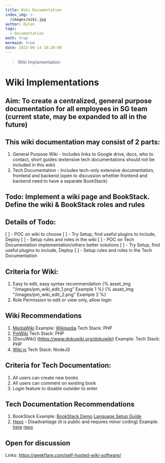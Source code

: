 ```yaml
---
title: Wiki Documentation
index_img: >-
  /images/wiki.jpg
author: Dylan
tags:
  - Documentation
math: true
mermaid: true
date: 2023-06-14 18:26:00
---
```

>Wiki Implementation

<!-- more -->
# Wiki Implementations
## Aim: To create a centralized, general purpose documentation for all employees in SG team (current state, may be expanded to all in the future)
## This wiki documentation may consist of 2 parts:
1. General Purpose Wiki - Includes links to Google drive, docs, who to contact, short guides (extensive tech documentations should not be included in this wiki)
2. Tech Documentation - Includes tech-only extensive documentation, frontend and backend (open to discussion whether frontend and backend need to have a separate BookStack)
## Todo: Implement a wiki page and BookStack. Define the wiki & BookStack roles and rules

## Details of Todo:
[ ] - POC on wiki to choose
[ ] - Try Setup, find useful plugins to include, Deploy
[ ] - Setup rules and roles in the wiki
[ ] - POC on Tech Documentation implementation/others better solutions
[ ] - Try Setup, find useful plugins to include, Deploy
[ ] - Setup rules and roles in the Tech Documentation

## Criteria for Wiki:
1. Easy to edit, easy syntax recommendation
{% asset_img "/images/pm_wiki_edit_1.png" Example 1 %}
{% asset_img "/images/pm_wiki_edit_2.png" Example 2 %}
2. Role Permission to edit or view only, allow login

## Wiki Recommendations
1. [MediaWiki](https://www.mediawiki.org/wiki/MediaWiki)
Example: [Wikipedia](https://www.wikipedia.org/)
Tech Stack: PHP
2. [PmWiki](https://www.pmwiki.org/wiki/PmWiki/PmWiki)
Tech Stack: PHP
3. [DocuWiki] (https://www.dokuwiki.org/dokuwiki)
Example: 
Tech Stack: PHP
4. [Wiki.js](https://docs.requarks.io/install/config)
Tech Stack: NodeJS


## Criteria for Tech Documentation:
1. All users can create new books
2. All users can comment on existing book
3. Login feature to disable outsider to enter
   
## Tech Documentation Recommendations
1. BookStack
Example: [BookStack Demo](https://demo.bookstackapp.com/)
[Language Setup Guide](https://www.bookstackapp.com/docs/admin/language-config/)
1. [Hexo](https://hexo.io/) - Disadvantage (it is public and requires minor coding)
Example: [here](https://dylansalim-ola.github.io/tech-documentation/)
[repo](https://github.com/dylansalim-ola/tech-documentation/)

## Open for discussion
Links:
https://geekflare.com/self-hosted-wiki-software/